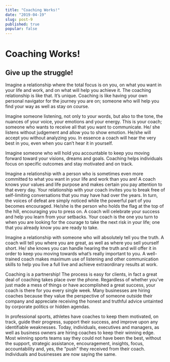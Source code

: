 ```yaml
---
title: "Coaching Works!"
date: "2019-04-19"
slug: post-9
published: true
popular: false
---
```

<!-- markdownlint-disable MD033 -->

# Coaching Works!
## Give up the struggle!
Imagine a relationship where the total focus is on you, on what you want in your life and work, and on what will help you achieve it.  The coaching relationship is like that.  It’s unique.  Coaching is like having your own personal navigator for the journey you are on; someone who will help you find your way as well as stay on course.

Imagine someone listening, not only to your words, but also to the tone, the nuances of your voice, your emotions and  your energy.  This is your coach; someone who wants to receive all that you want to communicate. He/ she listens without judgement and allow you to show emotion.  He/she will accept you without analyzing you.    In essence a coach will hear the very best in you, even when you can’t hear it in yourself.

Imagine someone who will hold you accountable to keep you moving forward toward your visions, dreams and goals.  Coaching helps individuals focus on specific outcomes and stay motivated and on track.

Imagine a relationship with a person who is sometimes even more committed to what you want in your life and work than you are!  A coach knows your values and life purpose and makes certain you pay attention to that every day.  Your relationship with your coach invites you to break free of self-limiting conversations that you may have had over the years.  In turn, the voices of defeat are simply noticed while the  powerful part of you becomes encouraged.  He/she is the person who holds the flag at the top of the hill, encouraging you to press on. A coach will celebrate your success and help you learn from your setbacks.   Your coach is the one you turn to when you are looking for the courage to take the  next risk in your life; one that you already know you are ready to take.

Imagine a relationship with someone who will absolutely tell you the truth.  A coach will tell you where you are great, as well as where you sell yourself short.  He/ she knows you can handle hearing the truth and will offer it in order to keep you moving towards what’s really important to you.  A well-trained coach  makes maximum use of listening and other communication skills to help you  live a full live and achieve extraordinary results at work.

Coaching is a partnership! The process is easy for clients, in fact a great deal of coaching takes place over the phone.  Regardless of whether you’ve just made a mess of things or have accomplished a great success, your coach is there for you every single week.   Many businesses are hiring coaches because they value the perspective of someone outside their company and appreciate receiving the honest and truthful advice untainted by corporate politics or hidden agendas.

In professional sports, athletes have coaches to keep them motivated,  on track, guide their progress, support their success, and improve upon any identifiable weaknesses.   Today, individuals, executives and managers, as well as business owners are hiring coaches to keep their winning edge. Most winning sports teams say they could not have been the best, without the support, strategic assistance, encouragement, insights, focus, accountability and, yes, the “push” they received from their coach. Individuals and businesses are now saying the same.